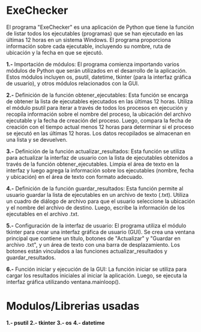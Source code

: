 # ExeChecker
El programa "ExeChecker" es una aplicación de Python que tiene la función de listar todos los ejecutables (programas) que se han ejecutado en las últimas 12 horas en un sistema Windows. El programa proporciona información sobre cada ejecutable, incluyendo su nombre, ruta de ubicación y la fecha en que se ejecutó.

**1.-**
Importación de módulos: El programa comienza importando varios módulos de Python que serán utilizados en el desarrollo de la aplicación. Estos módulos incluyen os, psutil, datetime, tkinter (para la interfaz gráfica de usuario), y otros módulos relacionados con la GUI.

**2.-**
Definición de la función obtener_ejecutables: Esta función se encarga de obtener la lista de ejecutables ejecutados en las últimas 12 horas. Utiliza el módulo psutil para iterar a través de todos los procesos en ejecución y recopila información sobre el nombre del proceso, la ubicación del archivo ejecutable y la fecha de creación del proceso. Luego, compara la fecha de creación con el tiempo actual menos 12 horas para determinar si el proceso se ejecutó en las últimas 12 horas. Los datos recopilados se almacenan en una lista y se devuelven.

**3.-**
Definición de la función actualizar_resultados: Esta función se utiliza para actualizar la interfaz de usuario con la lista de ejecutables obtenidos a través de la función obtener_ejecutables. Limpia el área de texto en la interfaz y luego agrega la información sobre los ejecutables (nombre, fecha y ubicación) en el área de texto con formato adecuado.

**4.-**
Definición de la función guardar_resultados: Esta función permite al usuario guardar la lista de ejecutables en un archivo de texto (.txt). Utiliza un cuadro de diálogo de archivo para que el usuario seleccione la ubicación y el nombre del archivo de destino. Luego, escribe la información de los ejecutables en el archivo .txt.

**5.-**
Configuración de la interfaz de usuario: El programa utiliza el módulo tkinter para crear una interfaz gráfica de usuario (GUI). Se crea una ventana principal que contiene un título, botones de "Actualizar" y "Guardar en archivo .txt", y un área de texto con una barra de desplazamiento. Los botones están vinculados a las funciones actualizar_resultados y guardar_resultados.

**6.-**
Función iniciar y ejecución de la GUI: La función iniciar se utiliza para cargar los resultados iniciales al iniciar la aplicación. Luego, se ejecuta la interfaz gráfica utilizando ventana.mainloop().

# Modulos/Librerias usadas
**1.- psutil**
**2.- tkinter**
**3.- os**
**4.- datetime**
